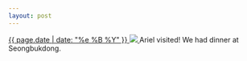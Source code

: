 ```yaml
---
layout: post
---
```


<p>
  <a href="/281">
    <time>{{ page.date | date: "%e %B %Y" }}</time>
    <img src="{{ site.assets_url }}/281.jpg">
  </a>
  Ariel visited! We had dinner at Seongbukdong.
</p>
